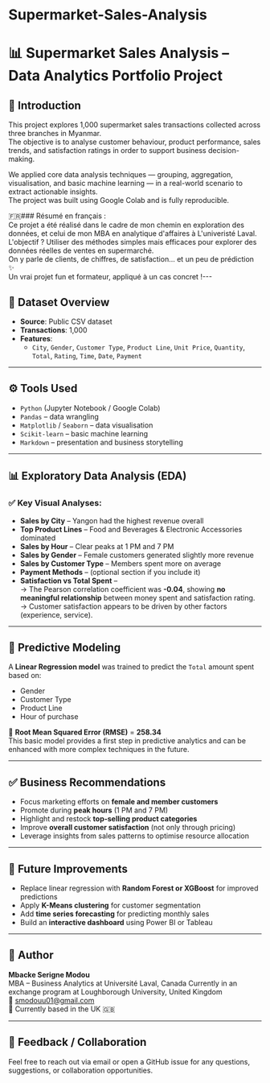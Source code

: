# Supermarket-Sales-Analysis
# 📊 Supermarket Sales Analysis – Data Analytics Portfolio Project

## 🛒 Introduction

This project explores 1,000 supermarket sales transactions collected across three branches in Myanmar.  
The objective is to analyse customer behaviour, product performance, sales trends, and satisfaction ratings in order to support business decision-making.

We applied core data analysis techniques — grouping, aggregation, visualisation, and basic machine learning — in a real-world scenario to extract actionable insights.  
The project was built using Google Colab and is fully reproducible.

🇫🇷### Résumé en français :  
Ce projet a été réalisé dans le cadre de mon chemin en exploration des données, et celui de mon MBA en analytique d'affaires à L'univeristé Laval.  
L'objectif ? Utiliser des méthodes simples mais efficaces pour explorer des données réelles de ventes en supermarché.  
On y parle de clients, de chiffres, de satisfaction… et un peu de prédiction ✨  
Un vrai projet fun et formateur, appliqué à un cas concret !---

## 📁 Dataset Overview

- **Source**: Public CSV dataset
- **Transactions**: 1,000
- **Features**:  
  - `City`, `Gender`, `Customer Type`, `Product Line`, `Unit Price`, `Quantity`, `Total`, `Rating`, `Time`, `Date`, `Payment`

---

## ⚙️ Tools Used

- `Python` (Jupyter Notebook / Google Colab)
- `Pandas` – data wrangling
- `Matplotlib` / `Seaborn` – data visualisation
- `Scikit-learn` – basic machine learning
- `Markdown` – presentation and business storytelling

---

## 📊 Exploratory Data Analysis (EDA)

### ✅ Key Visual Analyses:

- **Sales by City** – Yangon had the highest revenue overall  
- **Top Product Lines** – Food and Beverages & Electronic Accessories dominated  
- **Sales by Hour** – Clear peaks at 1 PM and 7 PM  
- **Sales by Gender** – Female customers generated slightly more revenue  
- **Sales by Customer Type** – Members spent more on average  
- **Payment Methods** – (optional section if you include it)  
- **Satisfaction vs Total Spent** –  
  → The Pearson correlation coefficient was **-0.04**, showing **no meaningful relationship** between money spent and satisfaction rating.  
  → Customer satisfaction appears to be driven by other factors (experience, service).

---

## 🔮 Predictive Modeling

A **Linear Regression model** was trained to predict the `Total` amount spent based on:

- Gender
- Customer Type
- Product Line
- Hour of purchase

📌 **Root Mean Squared Error (RMSE)** = **258.34**  
This basic model provides a first step in predictive analytics and can be enhanced with more complex techniques in the future.

---

## ✅ Business Recommendations

- Focus marketing efforts on **female and member customers**
- Promote during **peak hours** (1 PM and 7 PM)
- Highlight and restock **top-selling product categories**
- Improve **overall customer satisfaction** (not only through pricing)
- Leverage insights from sales patterns to optimise resource allocation

---

## 🚀 Future Improvements

- Replace linear regression with **Random Forest or XGBoost** for improved predictions
- Apply **K-Means clustering** for customer segmentation
- Add **time series forecasting** for predicting monthly sales
- Build an **interactive dashboard** using Power BI or Tableau

---

## 👤 Author

**Mbacke Serigne Modou**  
MBA – Business Analytics at Université Laval, Canada 
Currently in an exchange program at Loughborough University, United Kingdom  
📧 smodouu01@gmail.com  
📍 Currently based in the UK 🇬🇧

---

## 💬 Feedback / Collaboration

Feel free to reach out via email or open a GitHub issue for any questions, suggestions, or collaboration opportunities.
